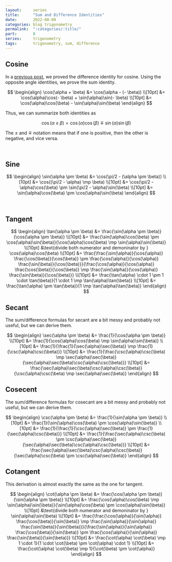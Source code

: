 ```yaml
---
layout:     series
title:      "Sum and Difference Identities"
date:       2022-08-09
categories: blog trigonometry
permalink:  ":categories/:title/"
part:       8
series:     trigonometry
tags:       trigonometry, sum, difference
---
```


## Cosine

In a [previous post](/blog/trigonometry/difference-identity-for-cosine/), we proved the difference identity for cosine. Using the opposite angle identities, we prove the sum identity.

$$
\begin{align}
    \cos(\alpha + \beta)
    &= \cos(\alpha - (- \beta)) \\[10pt]
    &= \cos(\alpha)\cos(- \beta) + \sin(\alpha)\sin(- \beta) \\[10pt]
    &= \cos(\alpha)\cos(\beta) - \sin(\alpha)\sin(\beta)
\end{align}
$$

Thus, we can summarize both identities as

$$
\cos(\alpha \pm \beta) = \cos(\alpha)\cos(\beta) \mp \sin(\alpha)\sin(\beta)
$$

The $\pm$ and $\mp$ notation means that if one is positive, then the other is negative, and vice versa.

<br>

## Sine

$$
\begin{align}
    \sin(\alpha \pm \beta)
    &= \cos(\pi/2 - (\alpha \pm \beta)) \\[10pt]
    &= \cos((\pi/2 - \alpha) \mp \beta) \\[10pt]
    &= \cos(\pi/2 - \alpha)\cos(\beta) \pm \sin(\pi/2 - \alpha)\sin(\beta) \\[10pt]
    &= \sin(\alpha)\cos(\beta) \pm \cos(\alpha)\sin(\beta)
\end{align}
$$

<br>

## Tangent

$$
\begin{align}
    \tan(\alpha \pm \beta)
    &= \frac{\sin(\alpha \pm \beta)}{\cos(\alpha \pm \beta)} \\[10pt]
    &= \frac{\sin(\alpha)\cos(\beta) \pm \cos(\alpha)\sin(\beta)}{\cos(\alpha)\cos(\beta) \mp \sin(\alpha)\sin(\beta)} \\[10pt]
    &\text{divide both numerator and demoninator by } \cos(\alpha)\cos(\beta) \\[10pt]
    &= \frac{\frac{\sin(\alpha)}{\cos(\alpha)} \frac{\cos(\beta)}{\cos(\beta)} \pm \frac{\cos(\alpha)}{\cos(\alpha)} \frac{\sin(\beta)}{\cos(\beta)}}{\frac{\cos(\alpha)}{\cos(\alpha)} \frac{\cos(\beta)}{\cos(\beta)} \mp \frac{\sin(\alpha)}{\cos(\alpha)} \frac{\sin(\beta)}{\cos(\beta)}} \\[10pt]
    &= \frac{\tan(\alpha) \cdot 1 \pm 1 \cdot \tan(\beta)}{1 \cdot 1 \mp \tan(\alpha)\tan(\beta)} \\[10pt]
    &= \frac{\tan(\alpha) \pm \tan(\beta)}{1 \mp \tan(\alpha)\tan(\beta)} 
\end{align}
$$

## Secant

The sum/difference formulas for secant are a bit messy and probably not useful, but we can derive them.

$$
\begin{align}
    \sec(\alpha \pm \beta)
    &= \frac{1}{\cos(\alpha \pm \beta)} \\[10pt]
    &= \frac{1}{\cos(\alpha)\cos(\beta) \mp \sin(\alpha)\sin(\beta)} \\[10pt]
    &= \frac{1}{\frac{1}{\sec(\alpha)\sec(\beta)} \mp \frac{1}{\csc(\alpha)\csc(\beta)}} \\[10pt]
    &= \frac{1}{\frac{\csc(\alpha)\csc(\beta) \mp \sec(\alpha)\sec(\beta)}{\sec(\alpha)\sec(\beta)\csc(\alpha)\csc(\beta)}} \\[10pt]
    &= \frac{\sec(\alpha)\sec(\beta)\csc(\alpha)\csc(\beta)}{\csc(\alpha)\csc(\beta) \mp \sec(\alpha)\sec(\beta)}
\end{align}
$$

## Cosecent

The sum/difference formulas for cosecant are a bit messy and probably not useful, but we can derive them.

$$
\begin{align}
    \csc(\alpha \pm \beta)
    &= \frac{1}{\sin(\alpha \pm \beta)} \\[10pt]
    &= \frac{1}{\sin(\alpha)\cos(\beta) \pm \cos(\alpha)\sin(\beta)} \\[10pt]
    &= \frac{1}{\frac{1}{\csc(\alpha)\sec(\beta)} \pm \frac{1}{\sec(\alpha)\csc(\beta)}} \\[10pt]
    &= \frac{1}{\frac{\sec(\alpha)\csc(\beta) \pm \csc(\alpha)\sec(\beta)}{\sec(\alpha)\sec(\beta)\csc(\alpha)\csc(\beta)}} \\[10pt]
    &= \frac{\sec(\alpha)\sec(\beta)\csc(\alpha)\csc(\beta)}{\sec(\alpha)\csc(\beta) \pm \csc(\alpha)\sec(\beta)}
\end{align}
$$

## Cotangent

This derivation is almost exactly the same as the one for tangent.

$$
\begin{align}
    \cot(\alpha \pm \beta)
    &= \frac{\cos(\alpha \pm \beta)}{\sin(\alpha \pm \beta)} \\[10pt]
    &= \frac{\cos(\alpha)\cos(\beta) \mp \sin(\alpha)\sin(\beta)}{\sin(\alpha)\cos(\beta) \pm \cos(\alpha)\sin(\beta)} \\[10pt]
    &\text{divide both numerator and demoninator by } \sin(\alpha)\sin(\beta) \\[10pt]
    &= \frac{\frac{\cos(\alpha)}{\sin(\alpha)} \frac{\cos(\beta)}{\sin(\beta)} \mp \frac{\sin(\alpha)}{\sin(\alpha)} \frac{\sin(\beta)}{\sin(\beta)}}{\frac{\sin(\alpha)}{\sin(\alpha)} \frac{\cos(\beta)}{\sin(\beta)} \pm \frac{\cos(\alpha)}{\sin(\alpha)} \frac{\sin(\beta)}{\sin(\beta)}} \\[10pt]
    &= \frac{\cot(\alpha) \cot(\beta) \mp 1 \cdot 1}{1 \cdot \cot(\beta) \pm \cot(\alpha) \cdot 1} \\[10pt]
    &= \frac{\cot(\alpha) \cot(\beta) \mp 1}{\cot(\beta) \pm \cot(\alpha)}
\end{align}
$$